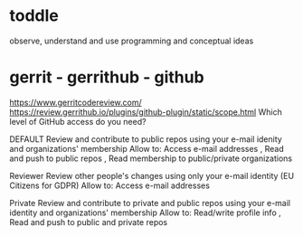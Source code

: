 # toddle
observe, understand and use programming and conceptual ideas

# gerrit - gerrithub - github
https://www.gerritcodereview.com/
https://review.gerrithub.io/plugins/github-plugin/static/scope.html
Which level of GitHub access do you need?

DEFAULT
Review and contribute to public repos using your e-mail idenity and organizations' membership
Allow to: Access e-mail addresses ,  Read and push to public repos ,  Read membership to public/private organizations

Reviewer
Review other people's changes using only your e-mail identity (EU Citizens for GDPR)
Allow to: Access e-mail addresses

Private
Review and contribute to private and public repos using your e-mail identity and organizations' membership
Allow to: Read/write profile info ,  Read and push to public and private repos
